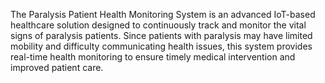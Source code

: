 The Paralysis Patient Health Monitoring System is an advanced IoT-based healthcare solution designed to continuously track and monitor the vital signs of paralysis patients. Since patients with paralysis may have limited mobility and difficulty communicating health issues, this system provides real-time health monitoring to ensure timely medical intervention and improved patient care.
